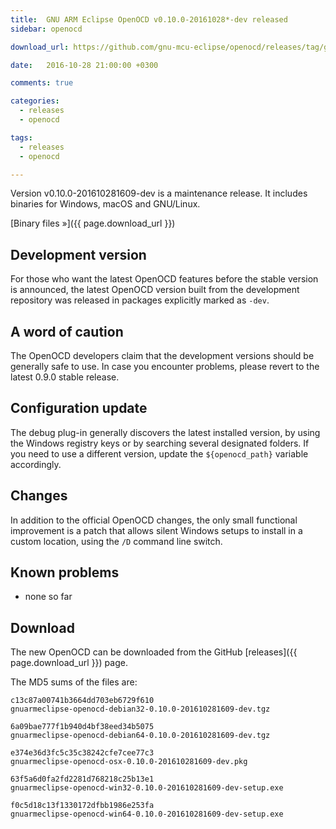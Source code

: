 ```yaml
---
title:  GNU ARM Eclipse OpenOCD v0.10.0-20161028*-dev released
sidebar: openocd

download_url: https://github.com/gnu-mcu-eclipse/openocd/releases/tag/gae-0.10.0-20161028

date:   2016-10-28 21:00:00 +0300

comments: true

categories:
  - releases
  - openocd

tags:
  - releases
  - openocd

---
```


Version v0.10.0-201610281609-dev is a maintenance release. It includes binaries for Windows, macOS and GNU/Linux.

[Binary files »]({{ page.download_url }})

## Development version

For those who want the latest OpenOCD features before the stable version is announced, the latest OpenOCD version built from the development repository was released in packages explicitly marked as `-dev`.

## A word of caution

The OpenOCD developers claim that the development versions should be generally safe to use. In case you encounter problems, please revert to the latest 0.9.0 stable release.

## Configuration update

The debug plug-in generally discovers the latest installed version, by using the Windows registry keys or by searching several designated folders. If you need to use a different version, update the `${openocd_path}` variable accordingly.

## Changes

In addition to the official OpenOCD changes, the only small functional improvement is a patch that allows silent Windows setups to install in a custom location, using the `/D` command line switch.

## Known problems

* none so far

## Download

The new OpenOCD can be downloaded from the GitHub [releases]({{ page.download_url }}) page.

The MD5 sums of the files are:

```console
c13c87a00741b3664dd703eb6729f610
gnuarmeclipse-openocd-debian32-0.10.0-201610281609-dev.tgz

6a09bae777f1b940d4bf38eed34b5075
gnuarmeclipse-openocd-debian64-0.10.0-201610281609-dev.tgz

e374e36d3fc5c35c38242cfe7cee77c3
gnuarmeclipse-openocd-osx-0.10.0-201610281609-dev.pkg

63f5a6d0fa2fd2281d768218c25b13e1
gnuarmeclipse-openocd-win32-0.10.0-201610281609-dev-setup.exe

f0c5d18c13f1330172dfbb1986e253fa
gnuarmeclipse-openocd-win64-0.10.0-201610281609-dev-setup.exe
```

